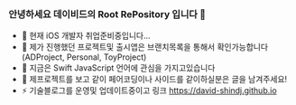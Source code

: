 ### 안녕하세요 데이비드의 Root RePository 입니다 👋
- 🔭 현재 iOS 개발자 취업준비중입니다...
- 🌱 제가 진행했던 프로젝트및 출시앱은 브랜치목록을 통해서 확인가능합니다 (ADProject, Personal, ToyProject)
- 🤔 지금은 Swift JavaScript 언어에 관심을 가지고있습니다
- 👯 제프로젝트를 보고 같이 페어코딩이나 사이드를 같이하실분은 글을 남겨주세요!
- ⚡ 기술블로그를 운영및 업데이트중이고 링크 https://david-shindj.github.io

<!--
**David-ShinDJ/David-ShinDJ** is a ✨ _special_ ✨ repository because its `README.md` (this file) appears on your GitHub profile.

- 🔭 I’m currently working on AppleAcademy
- 🌱 I’m currently learning Swift
- 👯 I’m looking to collaborate on ...
- 💬 Ask me about ...
- 📫 How to reach me: ...
- 😄 Pronouns: ...
- ⚡ Fun fact: ...
-->
